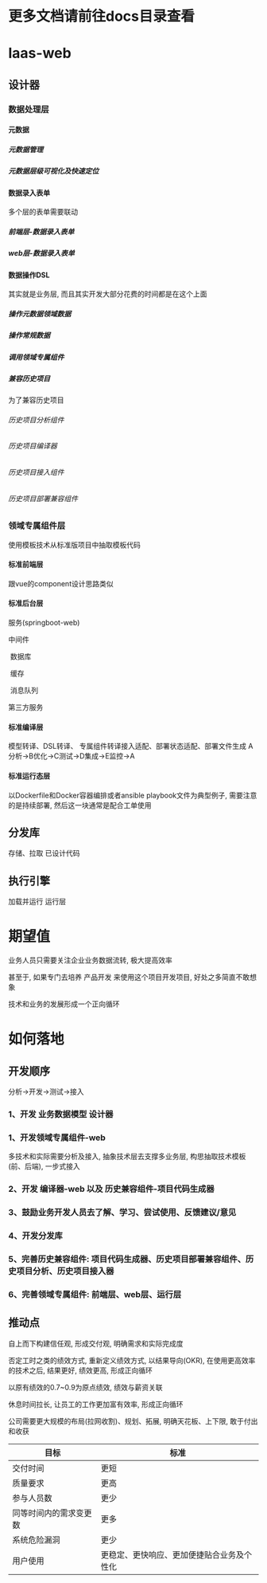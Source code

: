 # 更多文档请前往docs目录查看

# laas-web

## 设计器

### 数据处理层

#### 元数据

##### 元数据管理

##### 元数据层级可视化及快速定位

#### 数据录入表单

多个层的表单需要联动

##### 前端层-数据录入表单

##### web层-数据录入表单

#### 数据操作DSL

其实就是业务层, 而且其实开发大部分花费的时间都是在这个上面

##### 操作元数据领域数据

##### 操作常规数据

##### 调用领域专属组件

##### 兼容历史项目

为了兼容历史项目

###### 历史项目分析组件

###### 历史项目编译器

###### 历史项目接入组件

###### 历史项目部署兼容组件

### 领域专属组件层

使用模板技术从标准版项目中抽取模板代码



#### 标准前端层

跟vue的component设计思路类似

#### 标准后台层

服务(springboot-web)

中间件

​	数据库

​	缓存

​	消息队列

第三方服务

#### 标准编译层

模型转译、DSL转译、 专属组件转译接入适配、部署状态适配、部署文件生成
A分析->B优化->C测试->D集成->E监控->A

#### 标准运行态层

以Dockerfile和Docker容器编排或者ansible playbook文件为典型例子, 需要注意的是持续部署, 然后这一块通常是配合工单使用

## 分发库

存储、拉取 已设计代码

## 执行引擎

加载并运行 运行层

# 期望值

业务人员只需要关注企业业务数据流转, 极大提高效率



甚至于, 如果专门去培养 产品开发 来使用这个项目开发项目, 好处之多简直不敢想象



技术和业务的发展形成一个正向循环



# 如何落地

## 开发顺序

分析->开发->测试->接入

### 1、开发 业务数据模型 设计器

### 1、开发领域专属组件-web

多技术和实际需要分析及接入, 抽象技术层去支撑多业务层, 构思抽取技术模板(前、后端), 一步式接入





### 2、开发 编译器-web 以及 历史兼容组件-项目代码生成器

### 3、鼓励业务开发人员去了解、学习、尝试使用、反馈建议/意见

### 4、开发分发库

### 5、完善历史兼容组件: 项目代码生成器、历史项目部署兼容组件、历史项目分析、历史项目接入器

### 6、完善领域专属组件: 前端层、web层、运行层

## 推动点

自上而下构建信任观, 形成交付观, 明确需求和实际完成度

否定工时之类的绩效方式, 重新定义绩效方式, 以结果导向(OKR), 在使用更高效率的技术之后, 结果更好, 绩效更高, 形成正向循环

以原有绩效的0.7~0.9为原点绩效, 绩效与薪资关联

休息时间拉长, 让员工的工作更加富有效率, 形成正向循环



公司需要更大规模的布局(拉网收割)、规划、拓展, 明确天花板、上下限, 敢于付出和收获



| 目标                   | 标准                                       |
| ---------------------- | ------------------------------------------ |
| 交付时间               | 更短                                       |
| 质量要求               | 更高                                       |
| 参与人员数             | 更少                                       |
| 同等时间内的需求变更数 | 更多                                       |
| 系统危险漏洞           | 更少                                       |
| 用户使用               | 更稳定、更快响应、更加便捷贴合业务及个性化 |
